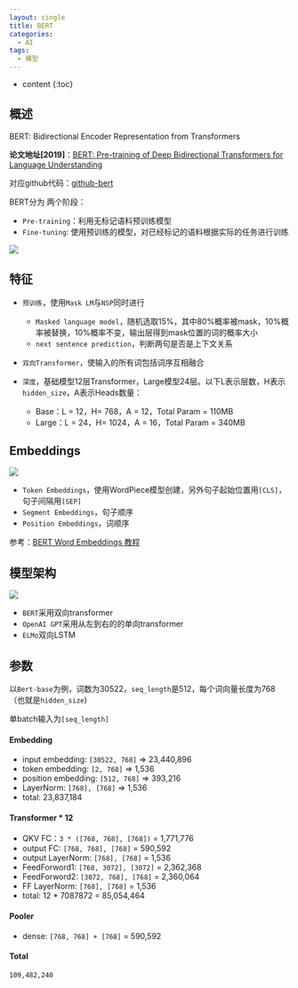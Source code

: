 ```yaml
---
layout: single
title: BERT
categories:
  - AI
tags:
  - 模型
---
```


* content
{:toc}
## 概述

BERT: Bidirectional Encoder Representation from Transformers

**论文地址[2019]**：[BERT: Pre-training of Deep Bidirectional Transformers for Language Understanding](https://arxiv.org/pdf/1810.04805.pdf)

对应github代码：[github-bert](https://github.com/google-research/bert)

BERT分为 两个阶段：

* `Pre-training`：利用无标记语料预训练模型
* `Fine-tuning`: 使用预训练的模型，对已经标记的语料根据实际的任务进行训练

<!--more-->

![](https://harmonyhu.github.io/img/fine-tuning.png)

## 特征

* `预训练`，使用`Mask LM`与`NSP`同时进行
  * `Masked language model`，随机选取15%，其中80%概率被mask，10%概率被替换，10%概率不变，输出层得到mask位置的词的概率大小
  * `next sentence prediction`，判断两句是否是上下文关系

* `双向Transformer`，使输入的所有词包括词序互相融合
* `深度`，基础模型12层Transformer，Large模型24层。以下L表示层数，H表示`hidden_size`，A表示Heads数量：
  * Base：L = 12，H= 768，A = 12，Total Param = 110MB
  * Large：L = 24，H= 1024，A = 16，Total Param = 340MB



## Embeddings

![](https://harmonyhu.github.io/img/embedding.png)

* `Token Embeddings`，使用WordPiece模型创建，另外句子起始位置用`[CLS]`，句子间隔用`[SEP]`
* `Segment Embeddings`，句子顺序
* `Position Embeddings`，词顺序

参考：[BERT Word Embeddings 教程](https://blog.csdn.net/ningyanggege/article/details/104550613/?utm_medium=distribute.pc_relevant.none-task-blog-baidujs_title-0&spm=1001.2101.3001.4242)



## 模型架构

![](https://harmonyhu.github.io/img/bert.png)

* `BERT`采用双向transformer
* `OpenAI GPT`采用从左到右的的单向transformer
* `ELMo`双向LSTM



## 参数

以`Bert-base`为例，词数为30522，`seq_length`是512，每个词向量长度为768（也就是`hidden_size`)

单batch输入为`[seq_length]`

#### Embedding

* input embedding: `[30522, 768]` =>  23,440,896
* token embedding: `[2, 768]` => 1,536
* position embedding: `[512, 768]` => 393,216
* LayerNorm: `[768], [768]` => 1,536
* total: 23,837,184

#### Transformer * 12

* QKV FC：`3 * ([768, 768], [768])` = 1,771,776
* output FC: `[768, 768], [768]` = 590,592
* output LayerNorm: `[768], [768]` = 1,536
* FeedForword1: `[768, 3072], [3072]` = 2,362,368
* FeedForword2: `[3072, 768], [768]` = 2,360,064
* FF LayerNorm: `[768], [768]` = 1,536
* total: 12 * 7087872 = 85,054,464

#### Pooler

* dense: `[768, 768] + [768]` = 590,592

#### Total

`109,482,240`



